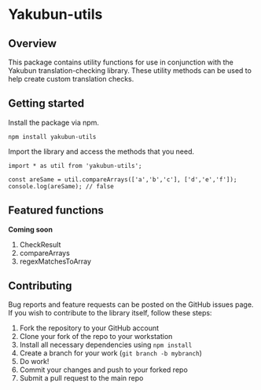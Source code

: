 # Yakubun-utils

## Overview

This package contains utility functions for use in conjunction with the Yakubun translation-checking library. These utility methods can be used to help create custom translation checks.

## Getting started

Install the package via npm.

`npm install yakubun-utils`

Import the library and access the methods that you need.

```
import * as util from 'yakubun-utils';

const areSame = util.compareArrays(['a','b','c'], ['d','e','f']);
console.log(areSame); // false
```

## Featured functions

**Coming soon**

1. CheckResult
2. compareArrays
3. regexMatchesToArray

## Contributing

Bug reports and feature requests can be posted on the GitHub issues page. If you wish to contribute to the library itself, follow these steps:

1. Fork the repository to your GitHub account
2. Clone your fork of the repo to your workstation
3. Install all necessary dependencies using `npm install`
4. Create a branch for your work (`git branch -b mybranch`)
5. Do work!
6. Commit your changes and push to your forked repo
7. Submit a pull request to the main repo